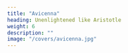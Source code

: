 ```yaml
---
title: "Avicenna"
heading: Unenlightened like Aristotle
weight: 6
description: ""
image: "/covers/avicenna.jpg"
---
```

